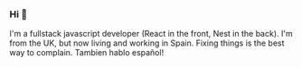 ### Hi  👋
I'm a fullstack javascript developer (React in the front, Nest in the back). I'm from the UK, but now living and working in Spain. Fixing things is the best way to complain. Tambien hablo español!



<!--
**willworth/willworth** is a ✨ _special_ ✨ repository because its `README.md` (this file) appears on your GitHub profile.

Here are some ideas to get you started:

- 🔭 I’m currently working on ...
- 🌱 I’m currently learning ...
- 👯 I’m looking to collaborate on ...
- 🤔 I’m looking for help with ...
- 💬 Ask me about ...
- 📫 How to reach me: ...
- 😄 Pronouns: ...
- ⚡ Fun fact: ...
-->
